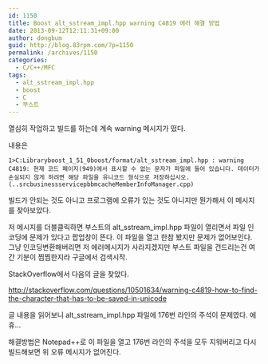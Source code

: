 ```yaml
---
id: 1150
title: Boost alt_sstream_impl.hpp warning C4819 에러 해결 방법
date: 2013-09-12T12:11:31+09:00
author: dongbum
guid: http://blog.83rpm.com/?p=1150
permalink: /archives/1150
categories:
  - C/C++/MFC
tags:
  - alt_sstream_impl.hpp
  - boost
  - C
  - 부스트
---
```

열심히 작업하고 빌드를 하는데 계속 warning 메시지가 떴다.

내용은

```
1>C:Libraryboost_1_51_0boost/format/alt_sstream_impl.hpp : warning C4819: 현재 코드 페이지(949)에서 표시할 수 없는 문자가 파일에 들어 있습니다. 데이터가 손실되지 않게 하려면 해당 파일을 유니코드 형식으로 저장하십시오. (..srcbusinessservicepbbmcacheMemberInfoManager.cpp)
```

빌드가 안되는 것도 아니고 프로그램에 오류가 있는 것도 아니지만 뭔가해서 이 메시지를 찾아보았다.

저 메시지를 더블클릭하면 부스트의 alt_sstream_impl.hpp 파일이 열리면서 파일 인코딩에 문제가 있다고 팝업창이 뜬다. 이 파일을 열고 한참 봤지만 문제가 없어보인다. 그냥 인코딩변환해버리면 저 에러메시지가 사라지겠지만 부스트 파일을 건드리는건 여간 기분이 찜찜한지라 구글에서 검색시작.

StackOverflow에서 다음의 글을 찾았다.

<http://stackoverflow.com/questions/10501634/warning-c4819-how-to-find-the-character-that-has-to-be-saved-in-unicode>

글 내용을 읽어보니 alt_sstream_impl.hpp 파일에 176번 라인의 주석이 문제였다. 에휴...

해결방법은 Notepad++로 이 파일을 열고 176번 라인의 주석을 모두 지워버리고 다시 빌드해보면 위 오류 메시지가 없어진다.
